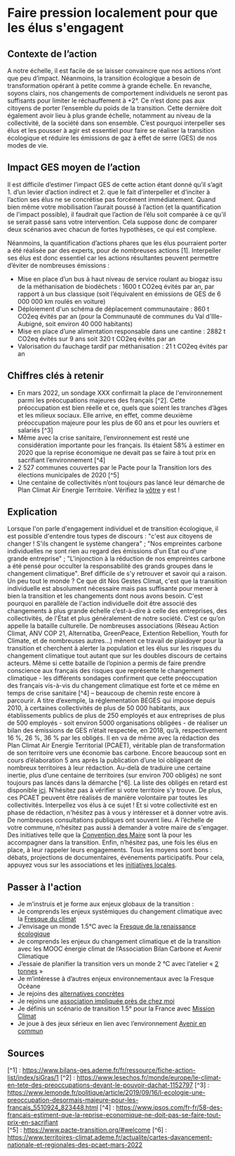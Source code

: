# Faire pression localement pour que les élus s'engagent

## Contexte de l’action

A notre échelle, il est facile de se laisser convaincre que nos actions n’ont que peu d’impact. Néanmoins, la transition écologique a besoin de 
transformation opérant à petite comme à grande échelle. En revanche, soyons clairs, nos changements de comportement individuels ne seront pas suffisants 
pour limiter le réchauffement à +2°. Ce n’est donc pas aux citoyens de porter l’ensemble du poids de la transition. Cette dernière doit également avoir lieu à plus grande 
échelle, notamment au niveau de la collectivité, de la société dans son ensemble. C’est pourquoi interpeller ses élus et les pousser à agir est essentiel 
pour faire se réaliser la transition écologique et réduire les émissions de gaz à effet de serre (GES) de nos modes de vie.

## Impact GES moyen de l’action

Il est difficile d’estimer l’impact GES de cette action étant donné qu’il s’agit 1. d’un levier d’action indirect et 2. que le fait d’interpeller et d’inciter
à l’action ses élus ne se concrétise pas forcément immédiatement. Quand bien même votre mobilisation l’aurait poussé à l’action (et la quantification de 
l'impact possible), il faudrait que l’action de l’élu soit comparée à ce qu’il se serait passé sans votre intervention. Cela suppose donc de comparer deux 
scénarios avec chacun de fortes hypothèses, ce qui est complexe. 

Néanmoins, la quantification d’actions phares que les élus pourraient porter a été réalisée par des experts, pour de nombreuses actions [1]. Interpeller ses
élus est donc essentiel car les actions résultantes peuvent permettre d’éviter de nombreuses émissions :
- Mise en place d’un bus à haut niveau de service roulant au biogaz issu de la méthanisation de biodéchets : 1600 t CO2eq évités par an, par rapport à un 
bus classique (soit l’équivalent en émissions de GES de 6 000 000 km roulés en voiture)
- Déploiement d'un schéma de déplacement communautaire : 860 t CO2eq évités par an (pour la Communauté de communes du Val d'Ille-Aubigné, soit environ 
40 000 habitants)
- Mise en place d’une alimentation responsable dans une cantine : 2882 t CO2eq évités sur 9 ans soit 320 t CO2eq évités par an
- Valorisation du fauchage tardif par méthanisation : 21 t CO2eq évités par an

## Chiffres clés à retenir

- En mars 2022, un sondage XXX confirmait la place de l'environnement parmi les préocupations majeures des français [^2]. 
Cette préoccupation est bien réelle et ce, quels que soient les tranches d’âges et les milieux sociaux. Elle arrive, en effet, comme deuxième préoccupation
majeure pour les plus de 60 ans et pour les ouvriers et salariés [^3]
- Même avec la crise sanitaire, l’environnement est resté une considération importante pour les français. Ils étaient 58% à estimer en 2020 que la reprise 
économique ne devait pas se faire à tout prix en sacrifiant l’environnement [^4]
- 2 527 communes couvertes par le Pacte pour la Transition lors des élections municipales de 2020 [^5]
- Une centaine de collectivités n’ont toujours pas lancé leur démarche de Plan Climat Air Energie Territoire. Vérifiez la [vôtre](https://www.territoires-climat.ademe.fr/ressource/642-232)
y est !


## Explication

Lorsque l'on parle d'engagement individuel et de transition écologique, il est possible d'entendre tous types de discours : "c'est aux citoyens de changer ! S'ils changent 
le système changera" ; "Nos empreintes carbone individuelles ne sont rien au regard des émissions d'un Etat ou d'une grande entreprise" ; "L'injonction à la
réduction de nos empreintes carbone a été pensé pour occulter la responsabilité des grands groupes dans le changement climatique". Bref difficile de s'y 
retrouver et savoir qui a raison. Un peu tout le monde ?
Ce que dit Nos Gestes Climat, c'est que la transition individuelle est absolument nécessaire mais pas suffisante pour mener à bien la transition et les changements
dont nous avons besoin. C'est pourquoi en parallèle de l'action individuelle doit être associé des changements à plus grande échelle c’est-à-dire à celle
des entreprises, des collectivités, de l'État et plus généralement de notre société. C’est ce qu’on appelle la bataille culturelle. De nombreuses
associations (Réseau Action Climat, ANV COP 21, Alternatiba, GreenPeace, Extention Rebellion, Youth for Climate, et de nombreuses autres…) mènent ce travail
de plaidoyer pour la transition et cherchent à alerter la population  et les élus sur les risques du changement climatique tout autant que sur les doubles 
discours de certains acteurs. 
Même si cette bataille de l’opinion a permis de faire prendre conscience aux français des risques que représente le changement climatique - les différents 
sondages confirment que cette préoccupation des français vis-à-vis du changement climatique est forte et ce même en temps de crise sanitaire [^4] – beaucoup 
de chemin reste encore à parcourir.
A titre d’exemple, la réglementation BEGES qui impose depuis 2010, à certaines collectivités de plus de 50 000 habitants, aux établissements publics de plus de 250 
employés et aux entreprises de plus de 500 employés - soit environ 5000 organisations obligées - de réaliser un bilan des émissions de GES  n’était 
respectée, en 2018, qu’à, respectivement 16 %, 26 %, 36 % par les obligés. Il en va de même avec la rédaction des Plan Climat Air Energie Territorial 
(PCAET), véritable plan de transformation de son territoire vers une économie bas carbone. Encore beaucoup sont en cours d’élaboration 5 ans après la 
publication d’une loi obligeant de nombreux territoires à leur rédaction. Au-delà de traduire une certaine inertie, plus d’une centaine de territoires 
(sur environ 700 obligés) ne sont toujours pas lancés dans la démarche [^6]. La liste des obligés en retard est disponible 
[ici](https://www.ecologie.gouv.fr/sites/default/files/PCAET%20non%20lance%CC%81s_mars_2020.pdf). 
N’hésitez pas à vérifier si votre territoire s’y trouve. De plus, ces PCAET peuvent être réalisés de manière volontaire par toutes les collectivités. 
Interpellez vos élus à ce sujet ! Et si votre collectivité est en phase de rédaction, n'hésitez pas à vous y intéresser et à donner votre avis. De 
nombreuses consultations publiques ont souvent lieu. 
A l’échelle de votre commune, n’hésitez pas aussi à demander à votre maire de s'engager. Des initiatives telle que la [Convention des Maire](https://www.conventiondesmaires.eu/fr/) sont là pour
les accompagner dans la transition. Enfin, n’hésitez pas, une fois les élus en place, à leur rappeler leurs engagements. Tous les moyens sont bons : débats, 
projections de documentaires, événements participatifs. Pour cela, appuyez vous sur
les associations et les [initiatives locales](https://alternatiba.eu/une-nouvelle-plateforme-pour-promouvoir-la-transition/). 


## Passer à l'action

-	Je m'instruis et je forme aux enjeux globaux de la transition :
  -	Je comprends les enjeux systémiques du changement climatique avec la [Fresque du climat](https://fresqueduclimat.org/)
  -	J’envisage un monde 1.5°C avec la [Fresque de la renaissance écologique](https://www.renaissanceecologique.fr/)
  -	Je comprends les enjeux du changement climatique et de la transition avec les MOOC énergie climat de l’Association Bilan Carbone et Avenir Climatique 
  -	J’essaie de planifier la transition vers un monde 2 °C avec l’atelier « [2 tonnes](https://www.2tonnes.org/) »
  -	Je m’intéresse à d’autres enjeux environnementaux avec la Fresque Océane
-	Je rejoins des [alternatives concrètes](https://alternatiba.eu/une-nouvelle-plateforme-pour-promouvoir-la-transition/)
-	Je rejoins une [association impliquée près de chez moi](https://reseauactionclimat.org/association/associations-membres/)
-	Je définis un scénario de transition 1.5° pour la France avec [Mission Climat](http://mission-climat.io/)
-	Je joue à des jeux sérieux en lien avec l’environnement [Avenir en commun](https://enjeuxcommuns.fr/)


## Sources

[^1] : https://www.bilans-ges.ademe.fr/fr/ressource/fiche-action-list/index/siGras/1 
[^2] : https://www.lesechos.fr/monde/europe/le-climat-en-tete-des-preoccupations-devant-le-pouvoir-dachat-1152797 
[^3] : https://www.lemonde.fr/politique/article/2019/09/16/l-ecologie-une-preoccupation-desormais-majeure-pour-les-francais_5510924_823448.html 
[^4] : https://www.ipsos.com/fr-fr/58-des-francais-estiment-que-la-reprise-economique-ne-doit-pas-se-faire-tout-prix-en-sacrifiant  
[^5] : https://www.pacte-transition.org/#welcome 
[^6] : https://www.territoires-climat.ademe.fr/actualite/cartes-davancement-nationale-et-regionales-des-pcaet-mars-2022

